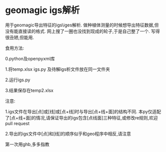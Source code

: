 # geomagic igs解析
用于geomagic导出特征的igs\iges解析.
做种植体测量的时候想导出特征数据,但没有能直接读的格式.
网上搜了一圈也没找到现成的轮子,于是自己整了一个.
写得很丑陋,但能用.


食用方法:

0.python及openpyxml库

1.将temp.xlsx igs.py 及待解igs析文件放在同一文件夹

2.运行igs.py

3.结果保存在temp2.xlsx


注意:

1.igs文件在导出[点]或[线]或[点+线]时与导出[点+线+面]的结构不同.
本py仅适配了[点+线+面]的情况,请保证导出的igs包含[点线面]三种特征,或修改re规则,欢迎pull request

2.导出的igs文件中[点]和[线]的顺序似乎和geo程序中相反,请注意


第一次用ghb,多多指教
